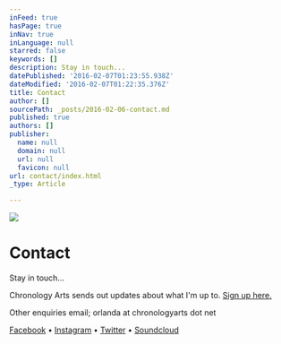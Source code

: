 ```yaml
---
inFeed: true
hasPage: true
inNav: true
inLanguage: null
starred: false
keywords: []
description: Stay in touch...
datePublished: '2016-02-07T01:23:55.938Z'
dateModified: '2016-02-07T01:22:35.376Z'
title: Contact
author: []
sourcePath: _posts/2016-02-06-contact.md
published: true
authors: []
publisher:
  name: null
  domain: null
  url: null
  favicon: null
url: contact/index.html
_type: Article

---
```

![](https://the-grid-user-content.s3-us-west-2.amazonaws.com/c9e02895-ee20-4eb7-9a03-fad27da35a60.jpg)

# Contact

Stay in touch...

Chronology Arts sends out updates about what I'm up to. [Sign up here.][0]

Other enquiries email; orlanda at chronologyarts dot net

[Facebook][1] • [Instagram][2] • [Twitter][3] • [Soundcloud][4]

[0]: http://eepurl.com/c2Dt
[1]: https://www.facebook.com/andrewbattrawden/
[2]: https://www.instagram.com/andrew_batt_rawden/
[3]: https://twitter.com/abattrawden
[4]: http://www.soundcloud.com/abattrawden